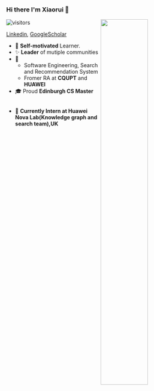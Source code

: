 ### Hi there  I'm Xiaorui 🤩

<img align="right"  width="50%" src="https://github-readme-stats.vercel.app/api?username=Lilhxr&show_icons=true&icon_color=CE1D2D&text_color=718096&bg_color=ffffff&hide_title=true" />


![visitors](https://visitor-badge.glitch.me/badge?page_id=Lilhxr.Lilhxr.README)





[Linkedin](https://www.linkedin.com/in/lil-hxr/), [GoogleScholar](https://scholar.google.com/citations?hl=en&user=fhqzdSAAAAAJ&view_op=list_works&sortby=title)
 - 📌 **Self-motivated** Learner.
 - ✨ **Leader** of mutiple communities
 - 👔 
   - Software Engineering, Search and Recommendation System
   - Fromer RA at **CQUPT** and **HUAWEI**
 - 🎓 Proud **Edinburgh CS Master**
 
## 
 - 🎨 **Currently Intern at Huawei Nova Lab(Knowledge graph and search team),UK**

